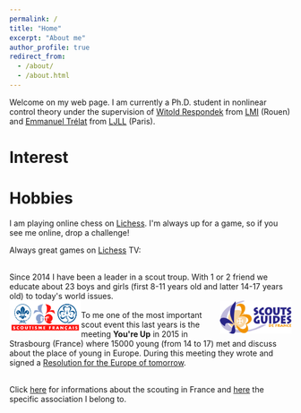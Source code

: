 ```yaml
---
permalink: /
title: "Home"
excerpt: "About me"
author_profile: true
redirect_from: 
  - /about/
  - /about.html
---
```


Welcome on my web page. I am currently a Ph.D. student in nonlinear control theory under the supervision of [Witold Respondek](http://lmi.insa-rouen.fr/membres/9-membres/professeurs/19-respondek-witold.html) from [LMI](http://lmi.insa-rouen.fr/) (Rouen) and [Emmanuel Trélat](https://www.ljll.math.upmc.fr/trelat/) from [LJLL](https://www.ljll.math.upmc.fr/) (Paris). 


# Interest

# Hobbies
I am playing online chess on [Lichess](https://lichess.org/@/tschmoderer). I'm always up for a game, so if you see me online, drop a challenge! <br/>

Always great games on [Lichess](https://lichess.org) TV: <br/>
<center>
<script src="https://lichess.org/tv/embed?theme=auto&bg=auto"></script>
</center>

<br/>
Since 2014 I have been a leader in a scout troup. With 1 or 2 friend we educate about 23 boys and girls (first 8-11 years old and latter 14-17 years old) to today's world issues. <br/>
<center>
<div>
<a href="https://www.scoutisme-francais.fr/en">
<img src="/images/scout/sf.png" alt="SF Logo" style="width:128px;float:left;">
</a>
<a href="https://www.sgdf.fr/">
<img src="/images/scout/sgdf.gif" alt="SGDF Logo" style="width:128px;float:right;">
</a>
</div>
</center>
<br/>
To me one of the most important scout event this last years is the meeting <b>You're Up</b> in 2015 in Strasbourg (France) where 15000 young (from 14 to 17) met and discuss about the place of young in Europe. During this meeting they wrote and signed a <a href="https://caravane.sgdf.fr/down/fichier-resolution-for-the-europe-of-tomorrow.pdf">Resolution for the Europe of tomorrow</a>.

<br/> Click [here](https://www.scoutisme-francais.fr/en) for informations about the scouting in France and [here](https://www.sgdf.fr/) the specific association I belong to. 
